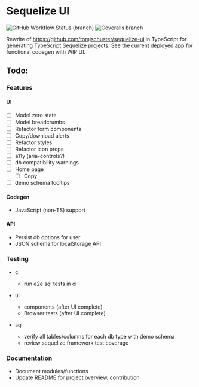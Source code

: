 # Sequelize UI

![GitHub Workflow Status (branch)](https://img.shields.io/github/workflow/status/tomjschuster/sequelize-ui-ts/CI/main)
![Coveralls branch](https://img.shields.io/coveralls/github/tomjschuster/sequelize-ui-ts/main)

Rewrite of https://github.com/tomjschuster/sequelize-ui in TypeScript for generating TypeScript Sequelize projects: See the current [deployed app](https://sequelize-ui-ts.web.app/) for functional codegen with WIP UI.

## Todo:

### Features

#### UI

- [ ] Model zero state
- [ ] Model breadcrumbs
- [ ] Refactor form components
- [ ] Copy/download alerts
- [ ] Refactor styles
- [ ] Refactor icon props
- [ ] a11y (aria-controls?)
- [ ] db compatibility warnings
- [ ] Home page
  - [ ] Copy
- [ ] demo schema tooltips

#### Codegen

- JavaScript (non-TS) support

#### API

- Persist db options for user
- JSON schema for localStorage API

### Testing

- ci

  - run e2e sql tests in ci

- ui

  - components (after UI complete)
  - Browser tests (after UI complete)

- sql
  - verify all tables/columns for each db type with demo schema
  - review sequelize framework test coverage

### Documentation

- Document modules/functions
- Update README for project overview, contribution
